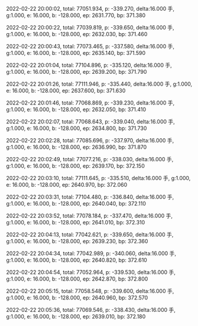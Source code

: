 2022-02-22 20:00:02, total: 77051.934, p: -339.270, delta:16.000 手, g:1.000, e: 16.000, b: -128.000, ep: 2631.770, bp: 371.380

2022-02-22 20:00:22, total: 77039.819, p: -339.650, delta:16.000 手, g:1.000, e: 16.000, b: -128.000, ep: 2632.030, bp: 371.460

2022-02-22 20:00:43, total: 77073.465, p: -337.580, delta:16.000 手, g:1.000, e: 16.000, b: -128.000, ep: 2635.140, bp: 371.590

2022-02-22 20:01:04, total: 77104.896, p: -335.120, delta:16.000 手, g:1.000, e: 16.000, b: -128.000, ep: 2639.200, bp: 371.790

2022-02-22 20:01:26, total: 77111.946, p: -335.440, delta:16.000 手, g:1.000, e: 16.000, b: -128.000, ep: 2637.600, bp: 371.630

2022-02-22 20:01:46, total: 77068.869, p: -339.230, delta:16.000 手, g:1.000, e: 16.000, b: -128.000, ep: 2632.050, bp: 371.410

2022-02-22 20:02:07, total: 77068.643, p: -339.040, delta:16.000 手, g:1.000, e: 16.000, b: -128.000, ep: 2634.800, bp: 371.730

2022-02-22 20:02:28, total: 77085.696, p: -337.970, delta:16.000 手, g:1.000, e: 16.000, b: -128.000, ep: 2636.990, bp: 371.870

2022-02-22 20:02:49, total: 77077.216, p: -338.030, delta:16.000 手, g:1.000, e: 16.000, b: -128.000, ep: 2639.170, bp: 372.150

2022-02-22 20:03:10, total: 77111.645, p: -335.510, delta:16.000 手, g:1.000, e: 16.000, b: -128.000, ep: 2640.970, bp: 372.060

2022-02-22 20:03:31, total: 77104.480, p: -336.840, delta:16.000 手, g:1.000, e: 16.000, b: -128.000, ep: 2640.040, bp: 372.110

2022-02-22 20:03:52, total: 77078.184, p: -337.470, delta:16.000 手, g:1.000, e: 16.000, b: -128.000, ep: 2641.010, bp: 372.310

2022-02-22 20:04:13, total: 77042.621, p: -339.650, delta:16.000 手, g:1.000, e: 16.000, b: -128.000, ep: 2639.230, bp: 372.360

2022-02-22 20:04:34, total: 77042.989, p: -340.060, delta:16.000 手, g:1.000, e: 16.000, b: -128.000, ep: 2640.820, bp: 372.610

2022-02-22 20:04:54, total: 77052.964, p: -339.530, delta:16.000 手, g:1.000, e: 16.000, b: -128.000, ep: 2642.870, bp: 372.800

2022-02-22 20:05:15, total: 77058.548, p: -339.600, delta:16.000 手, g:1.000, e: 16.000, b: -128.000, ep: 2640.960, bp: 372.570

2022-02-22 20:05:36, total: 77069.546, p: -338.430, delta:16.000 手, g:1.000, e: 16.000, b: -128.000, ep: 2639.010, bp: 372.180